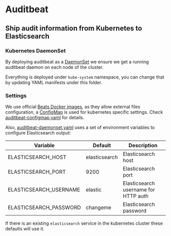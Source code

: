 # Auditbeat

## Ship audit information from Kubernetes to Elasticsearch

### Kubernetes DaemonSet

By deploying auditbeat as a [DaemonSet](https://kubernetes.io/docs/concepts/workloads/controllers/daemonset/)
we ensure we get a running auditbeat daemon on each node of the cluster.

Everything is deployed under `kube-system` namespace, you can change that by
updating YAML manifests under this folder.

### Settings

We use official [Beats Docker images](https://github.com/aliksend/beats-docker),
as they allow external files configuration, a [ConfigMap](https://kubernetes.io/docs/tasks/configure-pod-container/configure-pod-configmap/)
is used for kubernetes specific settings. Check [auditbeat-configmap.yaml](auditbeat-configmap.yaml)
for details.

Also, [auditbeat-daemonset.yaml](auditbeat-daemonset.yaml) uses a set of environment
variables to configure Elasticsearch output:

Variable | Default | Description
-------- | ------- | -----------
ELASTICSEARCH_HOST | elasticsearch | Elasticsearch host
ELASTICSEARCH_PORT | 9200 | Elasticsearch port
ELASTICSEARCH_USERNAME | elastic | Elasticsearch username for HTTP auth
ELASTICSEARCH_PASSWORD | changeme | Elasticsearch password

If there is an existing `elasticsearch` service in the kubernetes cluster these
defaults will use it.
